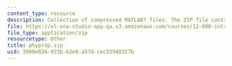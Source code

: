 ```yaml
---
content_type: resource
description: Collection of compressed MATLAB? files. The ZIP file contains 38 .m files.
file: https://ol-ocw-studio-app-qa.s3.amazonaws.com/courses/12-808-introduction-to-observational-physical-oceanography-fall-2004/3900e026923b62e0a57dcec55940327b_phyprop.zip
file_type: application/zip
resourcetype: Other
title: phyprop.zip
uid: 3900e026-923b-62e0-a57d-cec55940327b
---
```

